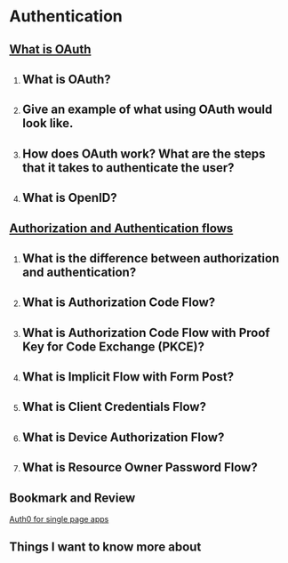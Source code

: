 # Authentication

## [What is OAuth](https://www.csoonline.com/article/3216404/what-is-oauth-how-the-open-authorization-framework-works.html)

1. What is OAuth?
    - 

2. Give an example of what using OAuth would look like.
    - 

3. How does OAuth work? What are the steps that it takes to authenticate the user?
    - 

4. What is OpenID?
    - 


## [Authorization and Authentication flows](https://auth0.com/docs/flows)

1. What is the difference between authorization and authentication?
    - 

2. What is Authorization Code Flow?
    - 

3. What is Authorization Code Flow with Proof Key for Code Exchange (PKCE)?
    - 

4. What is Implicit Flow with Form Post?
    - 

5. What is Client Credentials Flow?
    - 

6. What is Device Authorization Flow?
    - 

7. What is Resource Owner Password Flow?
    - 


## Bookmark and Review
[Auth0 for single page apps](https://auth0.com/docs/libraries/auth0-react)

## Things I want to know more about
